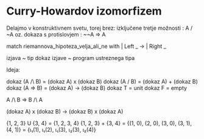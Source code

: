 # Curry-Howardov izomorfizem

Delajmo v konstruktivnem svetu, torej brez:
    izključene tretje možnosti : A \/ ~A
    oz.
    dokaza s protislovjem : ~~A => A

match riemannova_hipoteza_velja_ali_ne with
| Left _ -> 
| Right _ 

izjava ~ tip
dokaz izjave ~ program ustreznega tipa

Ideja:

dokaz (A /\ B) = (dokaz A) x (dokaz B)
dokaz (A \/ B) = (dokaz A) + (dokaz B)
dokaz (A => B) = (dokaz A) -> (dokaz B)
dokaz T = unit
dokaz F = empty

A /\ B => B /\ A

(dokaz A) x (dokaz B) -> (dokaz B) x (dokaz A)

{1, 2, 3} U {3, 4} = {1, 2, 3, 4}
{1, 2, 3} + {3, 4} = {(1, 0), (2, 0), (3, 0), (3, 1), (4, 1)}
                   = {ι₁(1), ι₁(2), ι₁(3), ι₂(3), ι₂(4)}
